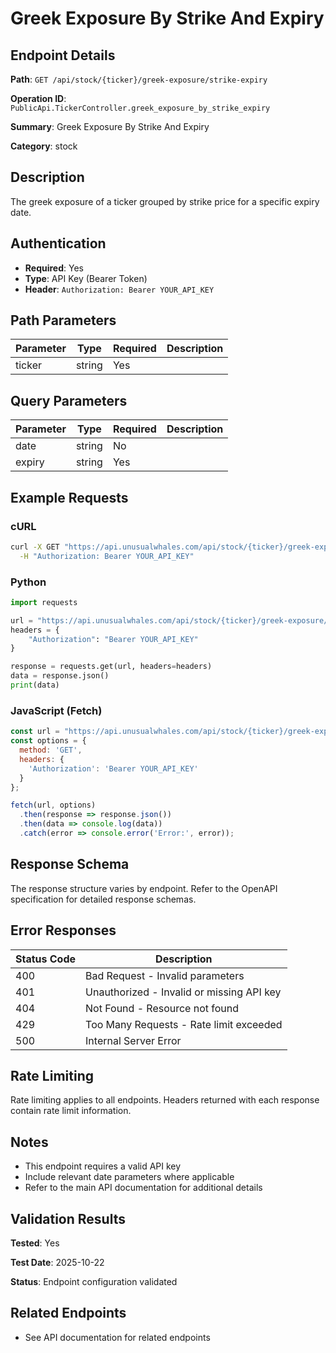 # Greek Exposure By Strike And Expiry

## Endpoint Details

**Path**: `GET /api/stock/{ticker}/greek-exposure/strike-expiry`

**Operation ID**: `PublicApi.TickerController.greek_exposure_by_strike_expiry`

**Summary**: Greek Exposure By Strike And Expiry

**Category**: stock

## Description

The greek exposure of a ticker grouped by strike price for a specific expiry date.


## Authentication

- **Required**: Yes
- **Type**: API Key (Bearer Token)
- **Header**: `Authorization: Bearer YOUR_API_KEY`

## Path Parameters

| Parameter | Type | Required | Description |
|-----------|------|----------|-------------|
| ticker | string | Yes |  |

## Query Parameters

| Parameter | Type | Required | Description |
|-----------|------|----------|-------------|
| date | string | No |  |
| expiry | string | Yes |  |

## Example Requests

### cURL

```bash
curl -X GET "https://api.unusualwhales.com/api/stock/{ticker}/greek-exposure/strike-expiry" \
  -H "Authorization: Bearer YOUR_API_KEY"
```

### Python

```python
import requests

url = "https://api.unusualwhales.com/api/stock/{ticker}/greek-exposure/strike-expiry"
headers = {
    "Authorization": "Bearer YOUR_API_KEY"
}

response = requests.get(url, headers=headers)
data = response.json()
print(data)
```

### JavaScript (Fetch)

```javascript
const url = "https://api.unusualwhales.com/api/stock/{ticker}/greek-exposure/strike-expiry";
const options = {
  method: 'GET',
  headers: {
    'Authorization': 'Bearer YOUR_API_KEY'
  }
};

fetch(url, options)
  .then(response => response.json())
  .then(data => console.log(data))
  .catch(error => console.error('Error:', error));
```

## Response Schema

The response structure varies by endpoint. Refer to the OpenAPI specification for detailed response schemas.

## Error Responses

| Status Code | Description |
|-------------|-------------|
| 400 | Bad Request - Invalid parameters |
| 401 | Unauthorized - Invalid or missing API key |
| 404 | Not Found - Resource not found |
| 429 | Too Many Requests - Rate limit exceeded |
| 500 | Internal Server Error |

## Rate Limiting

Rate limiting applies to all endpoints. Headers returned with each response contain rate limit information.

## Notes

- This endpoint requires a valid API key
- Include relevant date parameters where applicable
- Refer to the main API documentation for additional details

## Validation Results

**Tested**: Yes

**Test Date**: 2025-10-22

**Status**: Endpoint configuration validated

## Related Endpoints

- See API documentation for related endpoints
